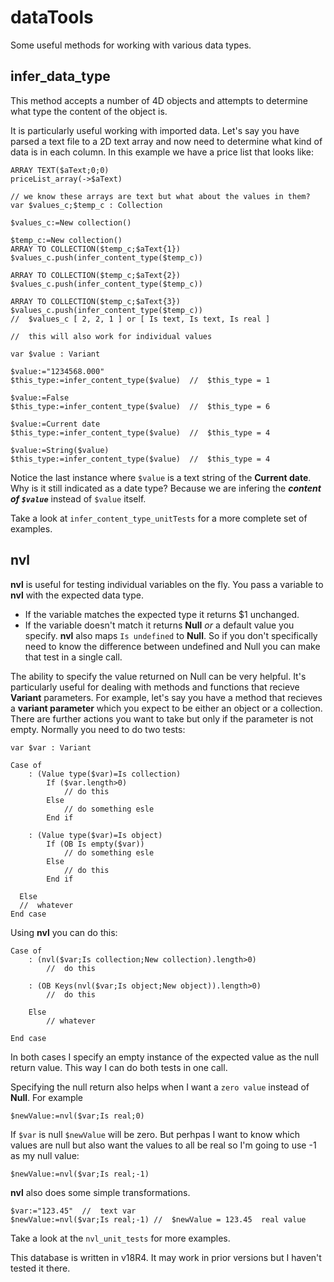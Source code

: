 # dataTools
 Some useful methods for working with various data types.
 
## infer_data_type
This method accepts a number of 4D objects and attempts to determine what type the content of the object is. 

It is particularly useful working with imported data. Let's say you have parsed a text file to a 2D text array and now need to determine what kind of 
	data is in each column. In this example we have a price list that looks like: 
	
```
ARRAY TEXT($aText;0;0)
priceList_array(->$aText)

// we know these arrays are text but what about the values in them?
var $values_c;$temp_c : Collection

$values_c:=New collection()

$temp_c:=New collection()
ARRAY TO COLLECTION($temp_c;$aText{1})
$values_c.push(infer_content_type($temp_c))

ARRAY TO COLLECTION($temp_c;$aText{2})
$values_c.push(infer_content_type($temp_c))

ARRAY TO COLLECTION($temp_c;$aText{3})
$values_c.push(infer_content_type($temp_c))
//  $values_c [ 2, 2, 1 ] or [ Is text, Is text, Is real ]

//  this will also work for individual values

var $value : Variant

$value:="1234568.000"
$this_type:=infer_content_type($value)  //  $this_type = 1

$value:=False
$this_type:=infer_content_type($value)  //  $this_type = 6

$value:=Current date
$this_type:=infer_content_type($value)  //  $this_type = 4

$value:=String($value)
$this_type:=infer_content_type($value)  //  $this_type = 4
```
Notice the last instance where `$value` is a text string of the **Current date**. Why is it still indicated as a date type? Because we are infering the **_content of `$value`_** instead of `$value` itself. 

Take a look at `infer_content_type_unitTests` for a more complete set of examples. 

## nvl
**nvl** is useful for testing individual variables on the fly. 
You pass a variable to **nvl** with the expected data type. 
- If the variable matches the expected type it returns $1 unchanged. 
- If the variable doesn't match it returns **Null** _or_ a default value you specify.
**nvl** also maps `Is undefined` to **Null**. So if you don't specifically need to know the difference between undefined and Null you can make that test in a single call. 

The ability to specify the value returned on Null can be very helpful. It's particularly useful for dealing with methods and functions that recieve **Variant** parameters. For example, let's say you have a method that recieves a **variant parameter** which you expect to be either an object or a collection. There are further actions you want to take but only if the parameter is not empty. Normally you need to do two tests: 
```
var $var : Variant

Case of 
	: (Value type($var)=Is collection)
		If ($var.length>0)
			// do this
		Else 
			// do something esle
		End if 
		
	: (Value type($var)=Is object)
		If (OB Is empty($var))
			// do something esle
		Else 
			// do this
		End if 
		
  Else
  //  whatever
End case 
```
Using **nvl** you can do this: 
```
Case of 
	: (nvl($var;Is collection;New collection).length>0)
		//  do this
		
	: (OB Keys(nvl($var;Is object;New object)).length>0)
		//  do this
		
	Else 
		// whatever
		
End case 
```
In both cases I specify an empty instance of the expected value as the null return value. This way I can do both tests in one call. 

Specifying the null return also helps when I want a `zero value` instead of **Null**. For example
```
$newValue:=nvl($var;Is real;0)
```
If `$var` is null `$newValue` will be zero. But perhpas I want to know which values are null but also want the values to all be real so I'm going to use -1 as my null value: 
```
$newValue:=nvl($var;Is real;-1)
```

**nvl** also does some simple transformations. 
```
$var:="123.45"  //  text var
$newValue:=nvl($var;Is real;-1) //  $newValue = 123.45  real value
```

Take a look at the `nvl_unit_tests` for more examples. 

This database is written in v18R4. It may work in prior versions but I haven't tested it there. 
